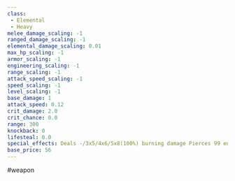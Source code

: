 ```yaml
---
class: 
 - Elemental
 - Heavy
melee_damage_scaling: -1
ranged_damage_scaling: -1
elemental_damage_scaling: 0.01
max_hp_scaling: -1
armor_scaling: -1
engineering_scaling: -1
range_scaling: -1
attack_speed_scaling: -1
speed_scaling: -1
level_scaling: -1
base_damage: 1
attack_speed: 0.12
crit_damage: 2.0
crit_chance: 0.0
range: 300
knockback: 0
lifesteal: 0.0
special_effects: Deals -/3x5/4x6/5x8(100%) burning damage Pierces 99 enemies dealing 1 damage
base_price: 56
---
```

#weapon